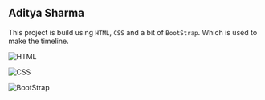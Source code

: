 ## Aditya Sharma
This project is build using `HTML`, `CSS` and a bit of `BootStrap`. Which is used to make the timeline.


![HTML](https://img.shields.io/badge/HTML-FF6263?style=flat)

![CSS](https://img.shields.io/badge/CSS-FF6263?style=flat)

![BootStrap](https://img.shields.io/badge/BootStrap-FF6263?style=flat)